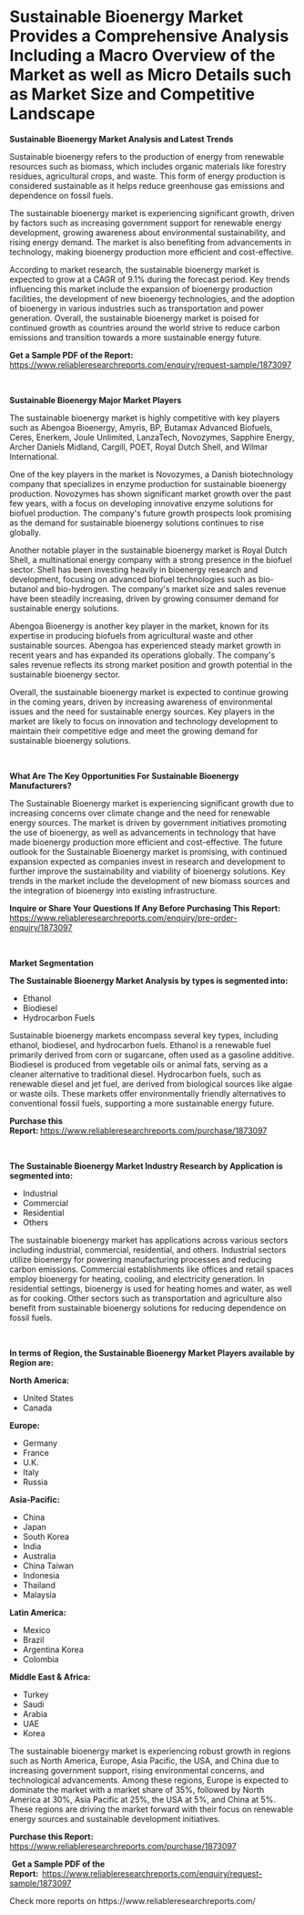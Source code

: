<p><h1>Sustainable Bioenergy Market Provides a Comprehensive Analysis Including a Macro Overview of the Market as well as Micro Details such as Market Size and Competitive Landscape</h1></p><p><strong>Sustainable Bioenergy Market Analysis and Latest Trends</strong></p>
<p><p>Sustainable bioenergy refers to the production of energy from renewable resources such as biomass, which includes organic materials like forestry residues, agricultural crops, and waste. This form of energy production is considered sustainable as it helps reduce greenhouse gas emissions and dependence on fossil fuels.</p><p>The sustainable bioenergy market is experiencing significant growth, driven by factors such as increasing government support for renewable energy development, growing awareness about environmental sustainability, and rising energy demand. The market is also benefiting from advancements in technology, making bioenergy production more efficient and cost-effective.</p><p>According to market research, the sustainable bioenergy market is expected to grow at a CAGR of 9.1% during the forecast period. Key trends influencing this market include the expansion of bioenergy production facilities, the development of new bioenergy technologies, and the adoption of bioenergy in various industries such as transportation and power generation. Overall, the sustainable bioenergy market is poised for continued growth as countries around the world strive to reduce carbon emissions and transition towards a more sustainable energy future.</p></p>
<p><strong>Get a Sample PDF of the Report:&nbsp;</strong> <a href="https://www.reliableresearchreports.com/enquiry/request-sample/1873097">https://www.reliableresearchreports.com/enquiry/request-sample/1873097</a></p>
<p>&nbsp;</p>
<p><strong>Sustainable Bioenergy Major Market Players</strong></p>
<p><p>The sustainable bioenergy market is highly competitive with key players such as Abengoa Bioenergy, Amyris, BP, Butamax Advanced Biofuels, Ceres, Enerkem, Joule Unlimited, LanzaTech, Novozymes, Sapphire Energy, Archer Daniels Midland, Cargill, POET, Royal Dutch Shell, and Wilmar International.</p><p>One of the key players in the market is Novozymes, a Danish biotechnology company that specializes in enzyme production for sustainable bioenergy production. Novozymes has shown significant market growth over the past few years, with a focus on developing innovative enzyme solutions for biofuel production. The company's future growth prospects look promising as the demand for sustainable bioenergy solutions continues to rise globally.</p><p>Another notable player in the sustainable bioenergy market is Royal Dutch Shell, a multinational energy company with a strong presence in the biofuel sector. Shell has been investing heavily in bioenergy research and development, focusing on advanced biofuel technologies such as bio-butanol and bio-hydrogen. The company's market size and sales revenue have been steadily increasing, driven by growing consumer demand for sustainable energy solutions.</p><p>Abengoa Bioenergy is another key player in the market, known for its expertise in producing biofuels from agricultural waste and other sustainable sources. Abengoa has experienced steady market growth in recent years and has expanded its operations globally. The company's sales revenue reflects its strong market position and growth potential in the sustainable bioenergy sector.</p><p>Overall, the sustainable bioenergy market is expected to continue growing in the coming years, driven by increasing awareness of environmental issues and the need for sustainable energy sources. Key players in the market are likely to focus on innovation and technology development to maintain their competitive edge and meet the growing demand for sustainable bioenergy solutions.</p></p>
<p>&nbsp;</p>
<p><strong>What Are The Key Opportunities For Sustainable Bioenergy Manufacturers?</strong></p>
<p><p>The Sustainable Bioenergy market is experiencing significant growth due to increasing concerns over climate change and the need for renewable energy sources. The market is driven by government initiatives promoting the use of bioenergy, as well as advancements in technology that have made bioenergy production more efficient and cost-effective. The future outlook for the Sustainable Bioenergy market is promising, with continued expansion expected as companies invest in research and development to further improve the sustainability and viability of bioenergy solutions. Key trends in the market include the development of new biomass sources and the integration of bioenergy into existing infrastructure.</p></p>
<p><strong>Inquire or Share Your Questions If Any Before Purchasing This Report:</strong> <a href="https://www.reliableresearchreports.com/enquiry/pre-order-enquiry/1873097">https://www.reliableresearchreports.com/enquiry/pre-order-enquiry/1873097</a></p>
<p>&nbsp;</p>
<p><strong>Market Segmentation</strong></p>
<p><strong>The Sustainable Bioenergy Market Analysis by types is segmented into:</strong></p>
<p><ul><li>Ethanol</li><li>Biodiesel</li><li>Hydrocarbon Fuels</li></ul></p>
<p><p>Sustainable bioenergy markets encompass several key types, including ethanol, biodiesel, and hydrocarbon fuels. Ethanol is a renewable fuel primarily derived from corn or sugarcane, often used as a gasoline additive. Biodiesel is produced from vegetable oils or animal fats, serving as a cleaner alternative to traditional diesel. Hydrocarbon fuels, such as renewable diesel and jet fuel, are derived from biological sources like algae or waste oils. These markets offer environmentally friendly alternatives to conventional fossil fuels, supporting a more sustainable energy future.</p></p>
<p><strong>Purchase this Report:&nbsp;</strong><a href="https://www.reliableresearchreports.com/purchase/1873097">https://www.reliableresearchreports.com/purchase/1873097</a></p>
<p>&nbsp;</p>
<p><strong>The Sustainable Bioenergy Market Industry Research by Application is segmented into:</strong></p>
<p><ul><li>Industrial</li><li>Commercial</li><li>Residential</li><li>Others</li></ul></p>
<p><p>The sustainable bioenergy market has applications across various sectors including industrial, commercial, residential, and others. Industrial sectors utilize bioenergy for powering manufacturing processes and reducing carbon emissions. Commercial establishments like offices and retail spaces employ bioenergy for heating, cooling, and electricity generation. In residential settings, bioenergy is used for heating homes and water, as well as for cooking. Other sectors such as transportation and agriculture also benefit from sustainable bioenergy solutions for reducing dependence on fossil fuels.</p></p>
<p>&nbsp;</p>
<p><strong>In terms of Region, the Sustainable Bioenergy Market Players available by Region are:</strong></p>
<p>
    <p> <strong> North America: </strong>
        <ul>
            <li>United States</li>
            <li>Canada</li>
        </ul>
        </p> 
    <p> <strong> Europe: </strong>
        <ul>
            <li>Germany</li>
            <li>France</li>
            <li>U.K.</li>
            <li>Italy</li>
            <li>Russia</li>
        </ul>
        </p> 
    <p> <strong> Asia-Pacific: </strong>
        <ul>
            <li>China</li>
            <li>Japan</li>
            <li>South Korea</li>
            <li>India</li>
            <li>Australia</li>
            <li>China Taiwan</li>
            <li>Indonesia</li>
            <li>Thailand</li>
            <li>Malaysia</li>
        </ul>
        </p> 
    <p> <strong> Latin America: </strong>
        <ul>
            <li>Mexico</li>
            <li>Brazil</li>
            <li>Argentina Korea</li>
            <li>Colombia</li>
        </ul>
        </p> 
    <p> <strong> Middle East & Africa: </strong>
        <ul>
            <li>Turkey</li>
            <li>Saudi</li>
            <li>Arabia</li>
            <li>UAE</li>
            <li>Korea</li>
        </ul>
    </p>
    </p>
<p><p>The sustainable bioenergy market is experiencing robust growth in regions such as North America, Europe, Asia Pacific, the USA, and China due to increasing government support, rising environmental concerns, and technological advancements. Among these regions, Europe is expected to dominate the market with a market share of 35%, followed by North America at 30%, Asia Pacific at 25%, the USA at 5%, and China at 5%. These regions are driving the market forward with their focus on renewable energy sources and sustainable development initiatives.</p></p>
<p><strong>Purchase this Report: </strong><a href="https://www.reliableresearchreports.com/purchase/1873097">https://www.reliableresearchreports.com/purchase/1873097</a></p>
<p>&nbsp;<strong>Get a Sample PDF of the Report:&nbsp;&nbsp;</strong><a href="https://www.reliableresearchreports.com/enquiry/request-sample/1873097">https://www.reliableresearchreports.com/enquiry/request-sample/1873097</a></p>
<p><strong></strong></p>
<p>Check more reports on https://www.reliableresearchreports.com/</p>